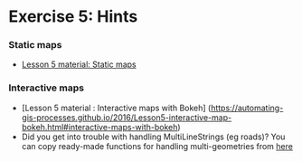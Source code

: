 # Exercise 5: Hints

### Static maps 
- [Lesson 5 material: Static maps](https://automating-gis-processes.github.io/2016/Lesson5-static-maps.html#static-maps)

### Interactive maps
- [Lesson 5 material : Interactive maps with Bokeh] (https://automating-gis-processes.github.io/2016/Lesson5-interactive-map-bokeh.html#interactive-maps-with-bokeh)
- Did you get into trouble with handling MultiLineStrings (eg roads)? You can copy ready-made functions for handling multi-geometries from <a href="https://automating-gis-processes.github.io/Lesson5-interactive-map-Bokeh-advanced-plotting.html" target="_blank">here</a>



